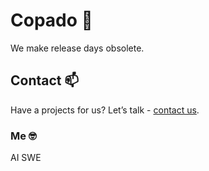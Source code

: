 # Copado 👋

We make release days obsolete.

## Contact 📫

Have a projects for us? Let’s talk - [contact us](https://www.copado.com/contactus/).

### Me 🤓

AI SWE
